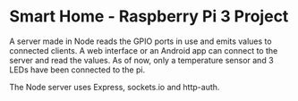# Smart Home - Raspberry Pi 3 Project

A server made in Node reads the GPIO ports in use and emits values to connected clients. A web interface or an Android app can connect to the server and read the values. As of now, only a temperature sensor and 3 LEDs have been connected to the pi.

The Node server uses Express, sockets.io and http-auth.
